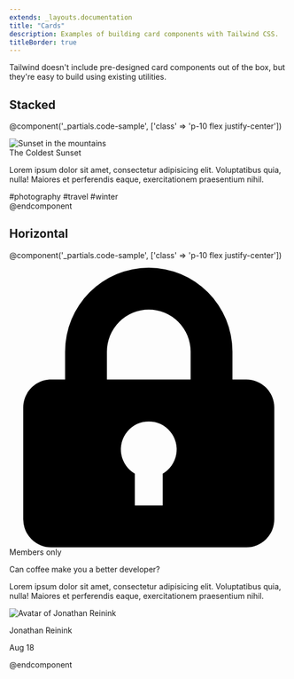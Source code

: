 ```yaml
---
extends: _layouts.documentation
title: "Cards"
description: Examples of building card components with Tailwind CSS.
titleBorder: true
---
```


Tailwind doesn't include pre-designed card components out of the box, but they're easy to build using existing utilities.

## Stacked

@component('_partials.code-sample', ['class' => 'p-10 flex justify-center'])
<div class="max-w-sm rounded overflow-hidden shadow-lg">
  <img class="w-full" src="{{ $page->baseUrl }}/img/card-top.jpg" alt="Sunset in the mountains">
  <div class="px-6 py-4">
    <div class="font-bold text-xl mb-2">The Coldest Sunset</div>
    <p class="text-gray-700 text-base">
      Lorem ipsum dolor sit amet, consectetur adipisicing elit. Voluptatibus quia, nulla! Maiores et perferendis eaque, exercitationem praesentium nihil.
    </p>
  </div>
  <div class="px-6 py-4">
    <span class="inline-block bg-gray-200 rounded-full px-3 py-1 text-sm font-semibold text-gray-700 mr-2">#photography</span>
    <span class="inline-block bg-gray-200 rounded-full px-3 py-1 text-sm font-semibold text-gray-700 mr-2">#travel</span>
    <span class="inline-block bg-gray-200 rounded-full px-3 py-1 text-sm font-semibold text-gray-700">#winter</span>
  </div>
</div>
@endcomponent

## Horizontal

@component('_partials.code-sample', ['class' => 'p-10 flex justify-center'])
<div class="max-w-sm w-full lg:max-w-full lg:flex">
  <div class="h-48 lg:h-auto lg:w-48 flex-none bg-cover rounded-t lg:rounded-t-none lg:rounded-l text-center overflow-hidden" style="background-image: url('{{ $page->baseUrl }}/img/card-left.jpg')" title="Woman holding a mug">
  </div>
  <div class="border-r border-b border-l border-gray-400 lg:border-l-0 lg:border-t lg:border-gray-400 bg-white rounded-b lg:rounded-b-none lg:rounded-r p-4 flex flex-col justify-between leading-normal">
    <div class="mb-8">
      <p class="text-sm text-gray-600 flex items-center">
        <svg class="fill-current text-gray-500 w-3 h-3 mr-2" xmlns="http://www.w3.org/2000/svg" viewBox="0 0 20 20">
          <path d="M4 8V6a6 6 0 1 1 12 0v2h1a2 2 0 0 1 2 2v8a2 2 0 0 1-2 2H3a2 2 0 0 1-2-2v-8c0-1.1.9-2 2-2h1zm5 6.73V17h2v-2.27a2 2 0 1 0-2 0zM7 6v2h6V6a3 3 0 0 0-6 0z" />
        </svg>
        Members only
      </p>
      <div class="text-gray-900 font-bold text-xl mb-2">Can coffee make you a better developer?</div>
      <p class="text-gray-700 text-base">Lorem ipsum dolor sit amet, consectetur adipisicing elit. Voluptatibus quia, nulla! Maiores et perferendis eaque, exercitationem praesentium nihil.</p>
    </div>
    <div class="flex items-center">
      <img class="w-10 h-10 rounded-full mr-4" src="{{ $page->baseUrl }}/img/jonathan.jpg" alt="Avatar of Jonathan Reinink">
      <div class="text-sm">
        <p class="text-gray-900 leading-none">Jonathan Reinink</p>
        <p class="text-gray-600">Aug 18</p>
      </div>
    </div>
  </div>
</div>
@endcomponent
